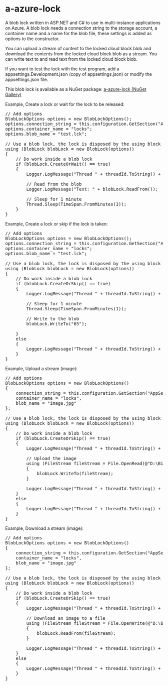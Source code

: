 # a-azure-lock
A blob lock written in ASP.NET and C# to use in multi-instance applications on Azure. A blob lock needs a connection string to the storage account, a container name and a name for the blob file, these settings is added as options to the constructor.

You can upload a stream of content to the locked cloud block blob and download the contents from the locked cloud block blob as a stream. You can write text to and read text from the locked cloud block blob.

If you want to test the lock with the test program, add a appsettings.Development.json (copy of appsettings.json) or modify the appsettings.json file.

This blob lock is available as a NuGet package: <a href="https://www.nuget.org/packages/Annytab.AzureLock/">a-azure-lock (NuGet Gallery)</a>

Example, Create a lock or wait for the lock to be released:
<pre>
// Add options
BlobLockOptions options = new BlobLockOptions();
options.connection_string = this.configuration.GetSection("AppSettings")["AzureStorageAccount"];
options.container_name = "locks";
options.blob_name = "test.lck";

// Use a blob lock, the lock is disposed by the using block
using (BlobLock blobLock = new BlobLock(options))
{
    // Do work inside a blob lock
    if (blobLock.CreateOrWait() == true)
    {
        Logger.LogMessage("Thread " + threadId.ToString() + ": Has lock for 1 minute. Date: " + DateTime.UtcNow.ToString("s"));

        // Read from the blob
        Logger.LogMessage("Text: " + blobLock.ReadFrom());

        // Sleep for 1 minute
        Thread.Sleep(TimeSpan.FromMinutes(3));
    }
}
</pre>

Example, Create a lock or skip if the lock is taken:
<pre>
// Add options
BlobLockOptions options = new BlobLockOptions();
options.connection_string = this.configuration.GetSection("AppSettings")["AzureStorageAccount"];
options.container_name = "locks";
options.blob_name = "test.lck";

// Use a blob lock, the lock is disposed by the using block
using (BlobLock blobLock = new BlobLock(options))
{
    // Do work inside a blob lock
    if (blobLock.CreateOrSkip() == true)
    {
        Logger.LogMessage("Thread " + threadId.ToString() + ": Has lock for 1 minute.");

        // Sleep for 1 minute
        Thread.Sleep(TimeSpan.FromMinutes(1));

        // Write to the blob
        blobLock.WriteTo("65");

    }
    else
    {
        Logger.LogMessage("Thread " + threadId.ToString() + ": Does not wait for the lock to be released.");
    }
}
</pre>

Example, Upload a stream (image):
<pre>
// Add options
BlobLockOptions options = new BlobLockOptions()
{
    connection_string = this.configuration.GetSection("AppSettings")["AzureStorageAccount"],
    container_name = "locks",
    blob_name = "image.jpg"
};

// Use a blob lock, the lock is disposed by the using block
using (BlobLock blobLock = new BlobLock(options))
{
    // Do work inside a blob lock
    if (blobLock.CreateOrSkip() == true)
    {
        Logger.LogMessage("Thread " + threadId.ToString() + ": Has lock for 1 minute.");

        // Upload the image
        using (FileStream fileStream = File.OpenRead(@"D:\Bilder\1960.jpg"))
        {
            blobLock.WriteTo(fileStream);
        }

        Logger.LogMessage("Thread " + threadId.ToString() + ": Image has been uploaded.");
    }
    else
    {
        Logger.LogMessage("Thread " + threadId.ToString() + ": Does not wait for the lock to be released.");
    }
}
</pre>

Example, Download a stream (image):
<pre>
// Add options
BlobLockOptions options = new BlobLockOptions()
{
    connection_string = this.configuration.GetSection("AppSettings")["AzureStorageAccount"],
    container_name = "locks",
    blob_name = "image.jpg"
};

// Use a blob lock, the lock is disposed by the using block
using (BlobLock blobLock = new BlobLock(options))
{
    // Do work inside a blob lock
    if (blobLock.CreateOrSkip() == true)
    {
        Logger.LogMessage("Thread " + threadId.ToString() + ": Has lock for 1 minute.");

        // Download an image to a file
        using (FileStream fileStream = File.OpenWrite(@"D:\Bilder\Azure-blob-image.jpg"))
        {
            blobLock.ReadFrom(fileStream);
        }

        Logger.LogMessage("Thread " + threadId.ToString() + ": Image has been downloaded.");
    }
    else
    {
        Logger.LogMessage("Thread " + threadId.ToString() + ": Does not wait for the lock to be released.");
    }
}
</pre>
